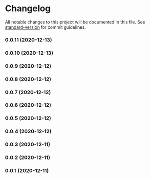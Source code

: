 # Changelog

All notable changes to this project will be documented in this file. See [standard-version](https://github.com/conventional-changelog/standard-version) for commit guidelines.

### 0.0.11 (2020-12-13)

### 0.0.10 (2020-12-13)

### 0.0.9 (2020-12-12)

### 0.0.8 (2020-12-12)

### 0.0.7 (2020-12-12)

### 0.0.6 (2020-12-12)

### 0.0.5 (2020-12-12)

### 0.0.4 (2020-12-12)

### 0.0.3 (2020-12-11)

### 0.0.2 (2020-12-11)

### 0.0.1 (2020-12-11)
